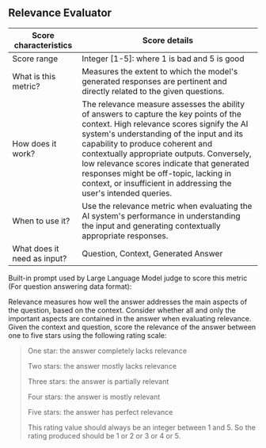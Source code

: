 ## Relevance Evaluator
| Score characteristics	| Score details |
| -- | -- |
| Score range |	Integer [1-5]: where 1 is bad and 5 is good |
| What is this metric? | Measures the extent to which the model's generated responses are pertinent and directly related to the given questions. |
| How does it work? | The relevance measure assesses the ability of answers to capture the key points of the context. High relevance scores signify the AI system's understanding of the input and its capability to produce coherent and contextually appropriate outputs. Conversely, low relevance scores indicate that generated responses might be off-topic, lacking in context, or insufficient in addressing the user's intended queries. |
| When to use it? |	Use the relevance metric when evaluating the AI system's performance in understanding the input and generating contextually appropriate responses. |
| What does it need as input? |	Question, Context, Generated Answer |

Built-in prompt used by Large Language Model judge to score this metric (For question answering data format):

Relevance measures how well the answer addresses the main aspects of the question, based on the context. Consider whether all and only the important aspects are contained in the answer when evaluating relevance. Given the context and question, score the relevance of the answer between one to five stars using the following rating scale: 

> One star: the answer completely lacks relevance 
> 
> Two stars: the answer mostly lacks relevance 
>
> Three stars: the answer is partially relevant 
>
> Four stars: the answer is mostly relevant 
>
> Five stars: the answer has perfect relevance 
>
> This rating value should always be an integer between 1 and 5. So the rating produced should be 1 or 2 or 3 or 4 or 5.